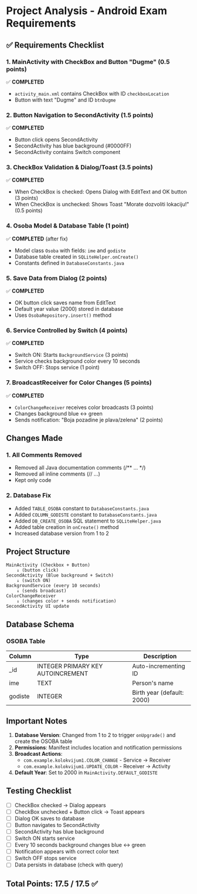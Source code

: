 # Project Analysis - Android Exam Requirements

## ✅ Requirements Checklist

### 1. MainActivity with CheckBox and Button "Dugme" (0.5 points)
✅ **COMPLETED**
- `activity_main.xml` contains CheckBox with ID `checkboxLocation`
- Button with text "Dugme" and ID `btnDugme`

### 2. Button Navigation to SecondActivity (1.5 points)
✅ **COMPLETED**
- Button click opens SecondActivity
- SecondActivity has blue background (#0000FF)
- SecondActivity contains Switch component

### 3. CheckBox Validation & Dialog/Toast (3.5 points)
✅ **COMPLETED**
- When CheckBox is checked: Opens Dialog with EditText and OK button (3 points)
- When CheckBox is unchecked: Shows Toast "Morate dozvoliti lokaciju!" (0.5 points)

### 4. Osoba Model & Database Table (1 point)
✅ **COMPLETED** (after fix)
- Model class `Osoba` with fields: `ime` and `godiste`
- Database table created in `SQLiteHelper.onCreate()`
- Constants defined in `DatabaseConstants.java`

### 5. Save Data from Dialog (2 points)
✅ **COMPLETED**
- OK button click saves name from EditText
- Default year value (2000) stored in database
- Uses `OsobaRepository.insert()` method

### 6. Service Controlled by Switch (4 points)
✅ **COMPLETED**
- Switch ON: Starts `BackgroundService` (3 points)
- Service checks background color every 10 seconds
- Switch OFF: Stops service (1 point)

### 7. BroadcastReceiver for Color Changes (5 points)
✅ **COMPLETED**
- `ColorChangeReceiver` receives color broadcasts (3 points)
- Changes background blue ↔ green
- Sends notification: "Boja pozadine je plava/zelena" (2 points)

## Changes Made

### 1. All Comments Removed
- Removed all Java documentation comments (/** ... */)
- Removed all inline comments (// ...)
- Kept only code

### 2. Database Fix
- Added `TABLE_OSOBA` constant to `DatabaseConstants.java`
- Added `COLUMN_GODISTE` constant to `DatabaseConstants.java`
- Added `DB_CREATE_OSOBA` SQL statement to `SQLiteHelper.java`
- Added table creation in `onCreate()` method
- Increased database version from 1 to 2

## Project Structure

```
MainActivity (Checkbox + Button)
    ↓ (button click)
SecondActivity (Blue background + Switch)
    ↓ (switch ON)
BackgroundService (every 10 seconds)
    ↓ (sends broadcast)
ColorChangeReceiver
    ↓ (changes color + sends notification)
SecondActivity UI update
```

## Database Schema

### OSOBA Table
| Column | Type | Description |
|--------|------|-------------|
| _id | INTEGER PRIMARY KEY AUTOINCREMENT | Auto-incrementing ID |
| ime | TEXT | Person's name |
| godiste | INTEGER | Birth year (default: 2000) |

## Important Notes

1. **Database Version**: Changed from 1 to 2 to trigger `onUpgrade()` and create the OSOBA table
2. **Permissions**: Manifest includes location and notification permissions
3. **Broadcast Actions**: 
   - `com.example.kolokvijum1.COLOR_CHANGE` - Service → Receiver
   - `com.example.kolokvijum1.UPDATE_COLOR` - Receiver → Activity
4. **Default Year**: Set to 2000 in `MainActivity.DEFAULT_GODISTE`

## Testing Checklist

- [ ] CheckBox checked → Dialog appears
- [ ] CheckBox unchecked + Button click → Toast appears
- [ ] Dialog OK saves to database
- [ ] Button navigates to SecondActivity
- [ ] SecondActivity has blue background
- [ ] Switch ON starts service
- [ ] Every 10 seconds background changes blue ↔ green
- [ ] Notification appears with correct color text
- [ ] Switch OFF stops service
- [ ] Data persists in database (check with query)

## Total Points: 17.5 / 17.5 ✅
